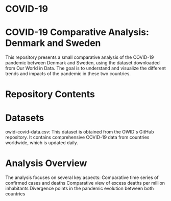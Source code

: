 # COVID-19

# COVID-19 Comparative Analysis: Denmark and Sweden

This repository presents a small comparative analysis of the COVID-19 pandemic between Denmark and Sweden, using the dataset downloaded from Our World in Data. The goal is to understand and visualize the different trends and impacts of the pandemic in these two countries.

# Repository Contents

# Datasets
owid-covid-data.csv: This dataset is obtained from the OWID's GitHub repository. It contains comprehensive COVID-19 data from countries worldwide, which is updated daily.

# Analysis Overview

The analysis focuses on several key aspects:
Comparative time series of confirmed cases and deaths
Comparative view of excess deaths per million inhabitants
Divergence points in the pandemic evolution between both countries

